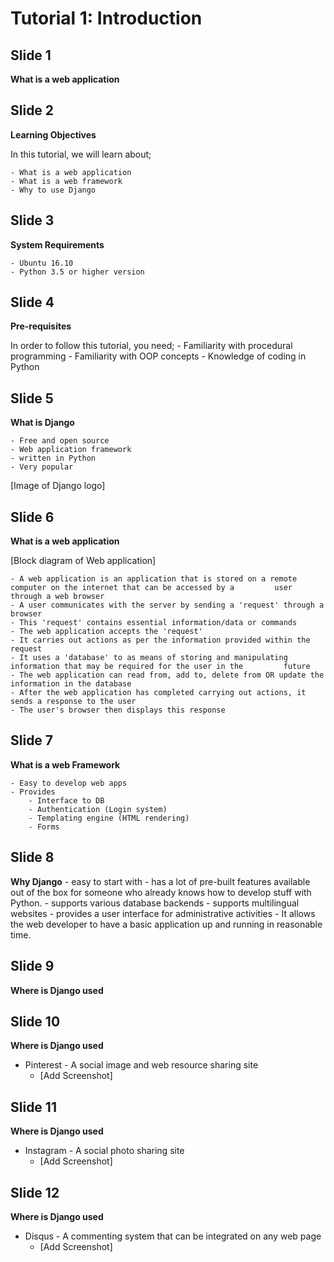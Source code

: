 Tutorial 1: Introduction
=============================

Slide 1
--------------

**What is a web application**

Slide 2
--------------

**Learning Objectives**

In this tutorial, we will learn about;

	- What is a web application
	- What is a web framework
	- Why to use Django

Slide 3
---------------

**System Requirements**

	- Ubuntu 16.10
	- Python 3.5 or higher version
	
Slide 4
---------------

**Pre-requisites**

In order to follow this tutorial, you need;
	- Familiarity with procedural programming
	- Familiarity with OOP concepts
	- Knowledge of coding in Python
	
Slide 5
----------------

**What is Django**

	- Free and open source
	- Web application framework 
	- written in Python
	- Very popular

[Image of Django logo]

Slide 6
----------------

**What is a web application**

[Block diagram of Web application]

	- A web application is an application that is stored on a remote computer on the internet that can be accessed by a 		user through a web browser
	- A user communicates with the server by sending a 'request' through a browser
	- This 'request' contains essential information/data or commands
	- The web application accepts the 'request'
	- It carries out actions as per the information provided within the request
	- It uses a 'database' to as means of storing and manipulating information that may be required for the user in the 		future
	- The web application can read from, add to, delete from OR update the information in the database
	- After the web application has completed carrying out actions, it sends a response to the user
	- The user's browser then displays this response

Slide 7
------------------

**What is a web Framework**

	- Easy to develop web apps
	- Provides
		- Interface to DB
		- Authentication (Login system)
		- Templating engine (HTML rendering)
		- Forms
		
Slide 8
-------------------

**Why Django**
	- easy to start with
	- has a lot of pre-built features available out of the box for someone who already knows how to develop stuff with Python.
	- supports various database backends
	- supports multilingual websites
	- provides a user interface for administrative activities
	- It allows the web developer to have a basic application up and running in reasonable time.

Slide 9
--------------

**Where is Django used**

Slide 10
--------------

**Where is Django used**

- Pinterest - A social image and web resource sharing site
    - [Add Screenshot]

Slide 11
--------------

**Where is Django used**

- Instagram - A social photo sharing site
    - [Add Screenshot]

Slide 12
--------------

**Where is Django used**

- Disqus - A commenting system that can be integrated on any web page
    - [Add Screenshot]
